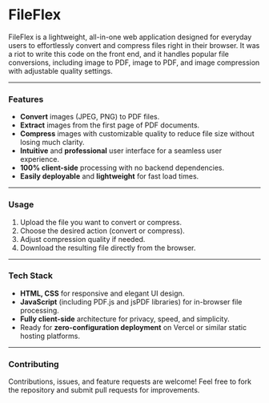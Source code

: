 # FileFlex

FileFlex is a lightweight, all-in-one web application designed for everyday users to effortlessly convert and compress files right in their browser. It was a riot to write this code on the front end, and it handles popular file conversions, including image to PDF, image to PDF, and image compression with adjustable quality settings.

---

### Features

* **Convert** images (JPEG, PNG) to PDF files.
* **Extract** images from the first page of PDF documents.
* **Compress** images with customizable quality to reduce file size without losing much clarity.
* **Intuitive** and **professional** user interface for a seamless user experience.
* **100% client-side** processing with no backend dependencies.
* **Easily deployable** and **lightweight** for fast load times.

---

### Usage

1. Upload the file you want to convert or compress.
2. Choose the desired action (convert or compress).
3. Adjust compression quality if needed.
4. Download the resulting file directly from the browser.

---

### Tech Stack

* **HTML, CSS** for responsive and elegant UI design.
* **JavaScript** (including PDF.js and jsPDF libraries) for in-browser file processing.
* **Fully client-side** architecture for privacy, speed, and simplicity.
* Ready for **zero-configuration deployment** on Vercel or similar static hosting platforms.

---

### Contributing

Contributions, issues, and feature requests are welcome! Feel free to fork the repository and submit pull requests for improvements.

